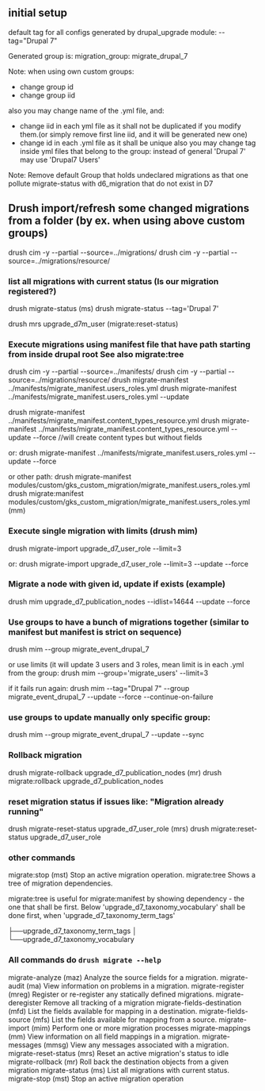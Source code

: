 ## initial setup
default tag for all configs generated by drupal_upgrade module:
--tag="Drupal 7"

Generated group is:
migration_group: migrate_drupal_7

Note: when using own custom groups:
- change group id
- change group iid

also you may change name of the .yml file, and:
- change iid in each yml file as it shall not be duplicated if you modify them.(or simply remove first line iid, and it will be generated new one)
- change id in each .yml file as it shall be unique
also you may change tag inside yml files that belong to the group: instead of general 'Drupal 7' may use 'Drupal7 Users'

Note:
Remove default Group that holds undeclared migrations as that one pollute migrate-status with d6_migration that do not exist in D7

## Drush import/refresh some changed migrations from a folder (by ex. when using above custom groups)
drush cim -y --partial --source=../migrations/
drush cim -y --partial --source=../migrations/resource/

### list all migrations with current status (Is our migration registered?)
drush migrate-status   (ms)
drush migrate-status --tag='Drupal 7'

drush mrs upgrade_d7m_user     (migrate:reset-status)

### Execute migrations using manifest file that have path starting from inside drupal root See also migrate:tree
drush cim -y --partial --source=../manifests/
drush cim -y --partial --source=../migrations/resource/
drush migrate-manifest ../manifests/migrate_manifest.users_roles.yml
drush migrate-manifest ../manifests/migrate_manifest.users_roles.yml --update

drush migrate-manifest ../manifests/migrate_manifest.content_types_resource.yml
drush migrate-manifest ../manifests/migrate_manifest.content_types_resource.yml --update --force   //will create content types but without fields

or:
drush migrate-manifest ../manifests/migrate_manifest.users_roles.yml --update --force

or other path:
drush migrate-manifest modules/custom/gks_custom_migration/migrate_manifest.users_roles.yml
drush migrate:manifest modules/custom/gks_custom_migration/migrate_manifest.users_roles.yml   (mm)

### Execute single migration with limits (drush mim)
drush migrate-import upgrade_d7_user_role --limit=3

or:
drush migrate-import upgrade_d7_user_role --limit=3  --update --force

### Migrate a node with given id, update if exists (example)
drush mim upgrade_d7_publication_nodes --idlist=14644 --update --force

### Use groups to have a bunch of migrations together (similar to manifest but manifest is strict on sequence)
drush mim --group migrate_event_drupal_7

or use limits (it will update 3 users and 3 roles, mean limit is in each .yml from the group:
drush mim --group='migrate_users' --limit=3

if it fails run again:
drush mim --tag="Drupal 7" --group migrate_event_drupal_7 --update --force --continue-on-failure

### use groups to update manually only specific group:
drush mim --group migrate_event_drupal_7 --update --sync

### Rollback migration
drush migrate-rollback upgrade_d7_publication_nodes  (mr)
drush migrate:rollback upgrade_d7_publication_nodes

### reset migration status if issues like: "Migration already running"
drush migrate-reset-status upgrade_d7_user_role        (mrs)
drush migrate:reset-status upgrade_d7_user_role

### other commands
migrate:stop (mst)    Stop an active migration operation.
migrate:tree          Shows a tree of migration dependencies.

migrate:tree is useful for migrate:manifest by showing dependency - the one that shall be first.
Below 'upgrade_d7_taxonomy_vocabulary' shall be done first, when 'upgrade_d7_taxonomy_term_tags'

├──upgrade_d7_taxonomy_term_tags
│  └──upgrade_d7_taxonomy_vocabulary


### All commands  do `drush migrate --help`

migrate-analyze  (maz)  Analyze the source fields for a migration.
migrate-audit    (ma) 	View information on problems in a migration.
migrate-register (mreg) Register or re-register any statically defined migrations.
migrate-deregister 	    Remove all tracking of a migration
migrate-fields-destination (mfd) 	List the fields available for mapping in a destination.
migrate-fields-source (mfs) 	    List the fields available for mapping from a source.
migrate-import    (mim) Perform one or more migration processes
migrate-mappings  (mm) 	View information on all field mappings in a migration.
migrate-messages  (mmsg) View any messages associated with a migration.
migrate-reset-status (mrs) 	Reset an active migration's status to idle
migrate-rollback  (mr) 	Roll back the destination objects from a given migration
migrate-status    (ms) 	List all migrations with current status.
migrate-stop      (mst) Stop an active migration operation


